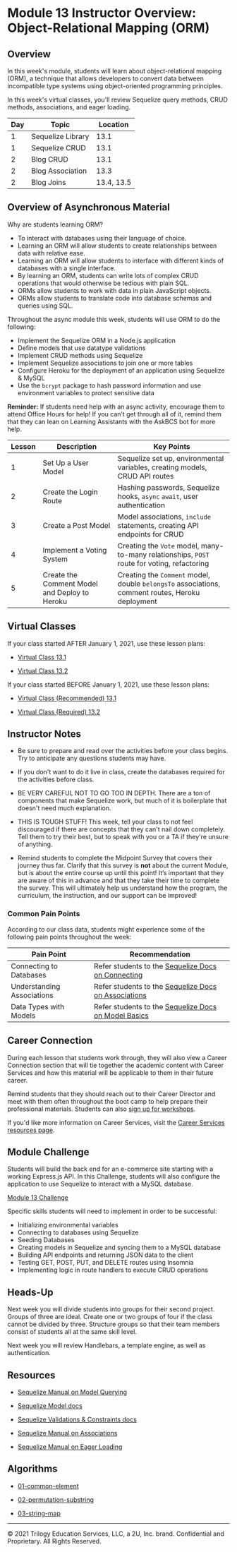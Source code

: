 # Module 13 Instructor Overview: Object-Relational Mapping (ORM)

## Overview

In this week's module, students will learn about object-relational mapping (ORM), a technique that allows developers to convert data between incompatible type systems using object-oriented programming principles.

In this week's virtual classes, you'll review Sequelize query methods, CRUD methods, associations, and eager loading.

| Day | Topic             | Location   |
| --- | ----------------- | ---------- |
| 1   | Sequelize Library | 13.1       |
| 1   | Sequelize CRUD    | 13.1       |
| 2   | Blog CRUD         | 13.1       |
| 2   | Blog Association  | 13.3       |
| 2   | Blog Joins        | 13.4, 13.5 |

## Overview of Asynchronous Material

Why are students learning ORM?

* To interact with databases using their language of choice.
* Learning an ORM will allow students to create relationships between data with relative ease.
* Learning an ORM will allow students to interface with different kinds of databases with a single interface.
* By learning an ORM, students can write lots of complex CRUD operations that would otherwise be tedious with plain SQL.
* ORMs allow students to work with data in plain JavaScript objects.
* ORMs allow students to translate code into database schemas and queries using SQL.

Throughout the async module this week, students will use ORM to do the following:

* Implement the Sequelize ORM in a Node.js application
* Define models that use datatype validations
* Implement CRUD methods using Sequelize
* Implement Sequelize associations to join one or more tables
* Configure Heroku for the deployment of an application using Sequelize & MySQL
* Use the `bcrypt` package to hash password information and use environment variables to protect sensitive data

**Reminder:** If students need help with an async activity, encourage them to attend Office Hours for help! If you can’t get through all of it, remind them that they can lean on Learning Assistants with the AskBCS bot for more help.

| Lesson | Description                                   | Key Points                                                                                 |
| ------ | --- | --- |
| 1      | Set Up a User Model                           | Sequelize set up, environmental variables, creating models, CRUD API routes                |
| 2      | Create the Login Route                        | Hashing passwords, Sequelize hooks, `async` `await`, user authentication                   |
| 3      | Create a Post Model                           | Model associations, `include` statements, creating API endpoints for CRUD                  |
| 4      | Implement a Voting System                     | Creating the `Vote` model, many-to-many relationships, `POST` route for voting, refactoring      |
| 5      | Create the Comment Model and Deploy to Heroku | Creating the `Comment` model, double `belongsTo` associations, comment routes, Heroku deployment |

## Virtual Classes

If your class started AFTER January 1, 2021, use these lesson plans:

* [Virtual Class 13.1](./13.1-REQUIRED.md)

* [Virtual Class 13.2](./13.2-REQUIRED.md)

If your class started BEFORE January 1, 2021, use these lesson plans:

* [Virtual Class (Recommended) 13.1](./13.1-RECOMMENDED.md)

* [Virtual Class (Required) 13.2](./13.2-REQUIRED.md)

## Instructor Notes

* Be sure to prepare and read over the activities before your class begins. Try to anticipate any questions students may have.

* If you don't want to do it live in class, create the databases required for the activities before class.

* BE VERY CAREFUL NOT TO GO TOO IN DEPTH. There are a ton of components that make Sequelize work, but much of it is boilerplate that doesn't need much explanation.

* THIS IS TOUGH STUFF! This week, tell your class to not feel discouraged if there are concepts that they can't nail down completely. Tell them to try their best, but to speak with you or a TA if they're unsure of anything.

* Remind students to complete the Midpoint Survey that covers their journey thus far. Clarify that this survey is **not** about the current Module, but is about the entire course up until this point! It’s important that they are aware of this in advance and that they take their time to complete the survey. This will ultimately help us understand how the program, the curriculum, the instruction, and our support can be improved!

### Common Pain Points

According to our class data, students might experience some of the following pain points throughout the week:

| Pain Point                 | Recommendation                                                                                                                          |
| -------------------------- | --- |
| Connecting to Databases    | Refer students to the [Sequelize Docs on Connecting](https://sequelize.org/master/manual/getting-started.html#connecting-to-a-database) |
| Understanding Associations | Refer students to the [Sequelize Docs on Associations](https://sequelize.org/master/manual/assocs.html)                                 |
| Data Types with Models     | Refer students to the [Sequelize Docs on Model Basics](https://sequelize.org/master/manual/model-basics.html)                           |

## Career Connection

During each lesson that students work through, they will also view a Career Connection section that will tie together the academic content with Career Services and how this material will be applicable to them in their future career.

Remind students that they should reach out to their Career Director and meet with them often throughout the boot camp to help prepare their professional materials. Students can also [sign up for workshops](https://careerservicesonlineevents.splashthat.com/).

If you'd like more information on Career Services, visit the [Career Services resources page](https://mycareerspot.org/).

## Module Challenge

Students will build the back end for an e-commerce site starting with a working Express.js API. In this Challenge, students will also configure the application to use Sequelize to interact with a MySQL database.

[Module 13 Challenge](../../01-Class-Content/13-ORM/02-Challenge/README.md)

Specific skills students will need to implement in order to be successful:

* Initializing environmental variables
* Connecting to databases using Sequelize
* Seeding Databases
* Creating models in Sequelize and syncing them to a MySQL database
* Building API endpoints and returning JSON data to the client
* Testing GET, POST, PUT, and DELETE routes using Insomnia
* Implementing logic in route handlers to execute CRUD operations

## Heads-Up

Next week you will divide students into groups for their second project. Groups of three are ideal. Create one or two groups of four if the class cannot be divided by three. Structure groups so that their team members consist of students all at the same skill level.

Next week you will review Handlebars, a template engine, as well as authentication.

## Resources

* [Sequelize Manual on Model Querying](https://sequelize.org/v5/manual/querying.html)

* [Sequelize Model docs](https://sequelize.org/v5/class/lib/model.js~Model.html)

* [Sequelize Validations & Constraints docs](https://sequelize.org/master/manual/validations-and-constraints.html)

* [Sequelize Manual on Associations](https://sequelize.org/v5/manual/associations.html)

* [Sequelize Manual on Eager Loading](https://sequelize.org/master/manual/eager-loading.html)

## Algorithms

* [01-common-element](../../01-Class-Content/13-ORM/03-Algorithms/01-common-element)

* [02-permutation-substring](../../01-Class-Content/13-ORM/03-Algorithms/02-permutation-substring)

* [03-string-map](../../01-Class-Content/13-ORM/03-Algorithms/03-string-map)

---
© 2021 Trilogy Education Services, LLC, a 2U, Inc. brand. Confidential and Proprietary. All Rights Reserved.

